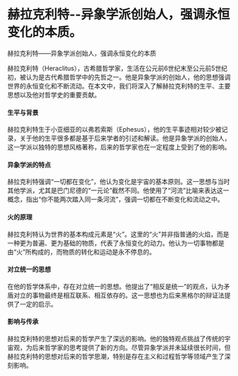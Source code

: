 # 赫拉克利特--异象学派创始人，强调永恒变化的本质。

赫拉克利特——异象学派创始人，强调永恒变化的本质

赫拉克利特（Heraclitus），古希腊哲学家，生活在公元前6世纪末至公元前5世纪初，被认为是古代希腊哲学中的先哲之一。他是异象学派的创始人，他的思想强调世界的永恒变化和不断流动。在本文中，我们将深入了解赫拉克利特的生平、主要思想以及他对哲学史的重要贡献。

#### 生平与背景

赫拉克利特生于小亚细亚的以弗若索斯（Ephesus），他的生平事迹相对较少被记录，关于他的生平很多都是基于后来学者的引述和解读。他是异象学派的创始人，这一学派以独特的思想风格著称，后来的哲学家也在一定程度上受到了他的影响。

#### 异象学派的特点

赫拉克利特强调“一切都在变化”，他认为变化是宇宙的基本原则。这一思想与当时其他学派，尤其是巴门尼德的“一元论”截然不同。他使用了“河流”比喻来表达这一概念，指出“你不能两次踏入同一条河流”，强调一切都在不断变化和流动之中。

#### 火的原理

赫拉克利特认为世界的基本构成元素是“火”。这里的“火”并非指普通的火焰，而是一种更为普遍、更为基础的物质，代表了永恒变化的动力。他认为一切事物都是由“火”所构成的，而物质的转化和运动是永不停息的。

#### 对立统一的思想

在他的哲学体系中，存在对立统一的思想。他提出了“相反是统一”的观点，认为矛盾对立的事物最终是相互联系、相互依存的。这一思想也为后来黑格尔的辩证法提供了一定的启示。

#### 影响与传承

赫拉克利特的思想对后来的哲学产生了深远的影响。他的独特观点挑战了传统的宇宙观，为后来哲学家的思考提供了新的方向。尽管异象学派并未延续很长时间，但赫拉克利特的思想对后来的哲学思潮，特别是存在主义和过程哲学等领域产生了深刻影响。
